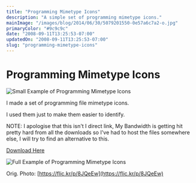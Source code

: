 ```yaml
---
title: "Programming Mimetype Icons"
description: "A simple set of programming mimetype icons."
mainImage: "/images/blog/2014/06/30/5079201550-0e57a6c7a2-o.jpg"
primaryColor: "#9c9c9c"
date: "2008-09-11T13:25:53-07:00"
updatedOn: "2008-09-11T13:25:53-07:00"
slug: "programming-mimetype-icons"
---
```


# Programming Mimetype Icons

![Small Example of Programming Mimetype Icons](/images/blog/2009/08/displayPM1.png)

I made a set of programming file mimetype icons.

I used them just to make them easier to identify.

NOTE: I apologise that this isn't I direct link, My Bandwidth is getting hit pretty hard from all the downloads so I've had to host the files somewhere else, I will try to find an alternative to this.

[Download Here](http://www.mediafire.com/?kx0fmrxxxyb)

![Full Example of Programming Mimetype Icons](/images/blog/2009/08/displayPM2.png)


Orig. Photo: [https://flic.kr/p/8JQeEw](https://flic.kr/p/8JQeEw)